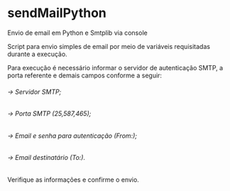 # sendMailPython
Envio de email em Python e Smtplib via console

Script para envio simples de email por meio de variáveis requisitadas durante a execução.

Para execução é necessário informar o servidor de autenticação SMTP, a porta referente e demais campos conforme a seguir:

###### -> Servidor SMTP;
###### -> Porta SMTP (25,587,465);
###### -> Email e senha para autenticação (From:);
###### -> Email destinatário (To:).

Verifique as informações e confirme o envio.
